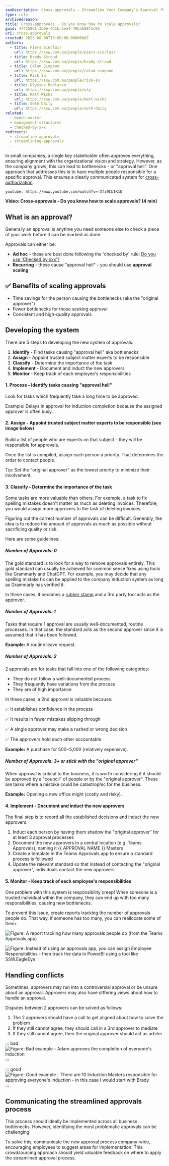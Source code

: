 ```yaml
---
seoDescription: Cross-approvals - Streamline Your Company's Approval Process with Expert Guidance
type: rule
archivedreason:
title: Cross-approvals - Do you know how to scale approvals?
guid: 4f425961-3b0e-4b1b-bea4-48bab98f5c05
uri: cross-approvals
created: 2023-08-08T13:00:00.0000000Z
authors:
  - title: Piers Sinclair
    url: https://ssw.com.au/people/piers-sinclair
  - title: Brady Stroud
    url: https://ssw.com.au/people/brady-stroud
  - title: Calum Simpson
    url: https://ssw.com.au/people/calum-simpson
  - title: Rick Su
    url: https://ssw.com.au/people/rick-su
  - title: Ulysses Maclaren
    url: https://ssw.com.au/people/uly
  - title: Matt Wicks
    url: https://ssw.com.au/people/matt-wicks
  - title: Seth Daily
    url: https://ssw.com.au/people/seth-daily
related:
  - bench-master
  - management-structures
  - checked-by-xxx
redirects:
  - streamline-approvals
  - streamlining-approvals
---
```


In small companies, a single key stakeholder often approves everything, ensuring alignment with the organizational vision and strategy. However, as the company grows, this can lead to bottlenecks - or "approval hell". One approach that addresses this is to have multiple people responsible for a specific approval. This ensures a clearly communicated system for [cross-authorization](/purchase-please/#cross-authorization).

<!--endintro-->

`youtube: https://www.youtube.com/watch?v=-Xfi9CbIK1Q`

**Video: Cross-approvals - Do you know how to scale approvals? (4 min)**

## What is an approval?

Generally an approval is anytime you need someone else to check a piece of your work before it can be marked as done.

Approvals can either be:

* **Ad hoc** - these are best done following the 'checked by' rule: [Do you use 'Checked by xxx'?](https://www.ssw.com.au/rules/checked-by-xxx/)
* **Recurring** - these cause "approval hell" - you should use **approval scaling**

## ✅ Benefits of scaling approvals

* Time savings for the person causing the bottlenecks (aka the "original approver")
* Fewer bottlenecks for those seeking approval
* Consistent and high-quality approvals

## Developing the system

There are 5 steps to developing the new system of approvals:

1. **Identify** - Find tasks causing "approval hell" aka bottlenecks
2. **Assign** - Appoint trusted subject matter experts to be responsible
3. **Classify** - Determine the importance of the task
4. **Implement** - Document and induct the new approvers
5. **Monitor** - Keep track of each employee's responsibilities

#### 1. Process - Identify tasks causing "approval hell"

Look for tasks which frequently take a long time to be approved.

Example: Delays in approval for induction completion because the assigned approver is often busy.

#### 2. Assign - Appoint trusted subject matter experts to be responsible (see image below)

Build a list of people who are experts on that subject - they will be responsible for approvals.

Once the list is compiled, assign each person a priority. That determines the order to contact people.

Tip: Set the "original approver" as the lowest priority to minimize their involvement.

#### 3. Classify - Determine the importance of the task

Some tasks are more valuable than others. For example, a task to fix spelling mistakes doesn't matter as much as deleting invoices. Therefore, you would assign more approvers to the task of deleting invoices.

Figuring out the correct number of approvals can be difficult. Generally, the idea is to reduce the amount of approvals as much as possible without sacrificing quality or risk.

Here are some guidelines:

##### Number of Approvals: 0

The gold standard is to look for a way to remove approvals entirely. This gold standard can usually be achieved for common sense fixes using tools like Grammarly and ChatGPT. For example, you may decide that any spelling mistake fix can be applied to the company induction system as long as Grammarly has verified it.

In these cases, it becomes a [rubber stamp](/rubber-stamp-prs) and a 3rd party tool acts as the approver.

##### Number of Approvals: 1

Tasks that require 1 approval are usually well-documented, routine processes. In that case, the standard acts as the second approver since it is assumed that it has been followed.

**Example:** A routine leave request.

##### Number of Approvals: 2

2 approvals are for tasks that fall into one of the following categories:

* They do not follow a well-documented process
* They frequently have variations from the process
* They are of high importance

In these cases, a 2nd approval is valuable because:

✅ It establishes confidence in the process

✅ It results in fewer mistakes slipping through

✅ A single approver may make a rushed or wrong decision

✅ The approvers hold each other accountable

**Example:** A purchase for $500-$5,000 (relatively expensive).

##### Number of Approvals: 3+ or stick with the "original approver"

When approval is critical to the business, it is worth considering if it should be approved by a "council" of people or by the "original approver". These are tasks where a mistake could be catastrophic for the business.

**Example:** Opening a new office might (costly and risky).

#### 4. Implement - Document and induct the new approvers

The final step is to record all the established decisions and induct the new approvers.

1. Induct each person by having them shadow the "original approver" for at least 3 approval processes
2. Document the new approvers in a central location (e.g. Teams Approvals), naming it {{ APPROVAL NAME }} Masters
3. Create a template in the Teams Approvals app to ensure a standard process is followed
4. Update the relevant standard so that instead of contacting the "original approver", individuals contact the new approvers

#### 5. Monitor - Keep track of each employee's responsibilities

One problem with this system is responsibility creep! When someone is a trusted individual within the company, they can end up with too many responsibilities, causing new bottlenecks.

To prevent this issue, create reports tracking the number of approvals people do. That way, if someone has too many, you can reallocate some of them.

![Figure: A report tracking how many approvals people do (from the Teams Approvals app)](teams-approvals-report.jpg)

![Figure: Instead of using an approvals app, you can assign Employee Responsibilities - then track the data in PowerBI using a tool like [SSW.EagleEye](https://www.ssweagleeye.com/)](eagle-eye-report.jpg)

## Handling conflicts

Sometimes, approvers may run into a controversial approval or be unsure about an approval. Approvers may also have differing views about how to handle an approval.

Disputes between 2 approvers can be solved as follows:

1. The 2 approvers should have a call to get aligned about how to solve the problem
2. If they still cannot agree, they should call in a 3rd approver to mediate
3. If they still cannot agree, then the original approver should act as arbiter

::: bad  
![Figure: Bad example - Adam approves the completion of everyone's induction](InductionMastersBadExample.png)  
:::

::: good  
![Figure: Good example - There are 10 Induction Masters responsible for approving everyone's induction - in this case I would start with Brady](induction-good.jpg)  
:::

## Communicating the streamlined approvals process

This process should ideally be implemented across all business bottlenecks. However, identifying the most problematic approvals can be challenging.

To solve this, communicate the new approval process company-wide, encouraging employees to suggest areas for implementation. This crowdsourcing approach should yield valuable feedback on where to apply the streamlined approval process.
